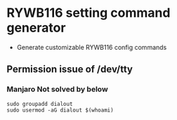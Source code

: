 # RYWB116 setting command generator

- Generate customizable RYWB116 config commands

## Permission issue of /dev/tty
### Manjaro Not solved by below
~~~
sudo groupadd dialout
sudo usermod -aG dialout $(whoami)
~~~

